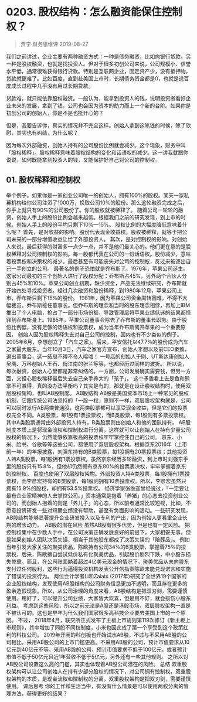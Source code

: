 # 0203. 股权结构：怎么融资能保住控制权？
> 贾宁·财务思维课
2019-08-27

我们之前讲过，企业主要有两种融资方式：一种是债务融资，比如向银行贷款，另一种是股权融资，也就是找投资人。但对于很多初创公司来说，公司规模小、信誉水平低，通常很难获得银行贷款。特别是互联网企业，固定资产少，没有抵押物，贷款就更难了。比如百度，直到赴美国上市时，长期债务资金都是0，也就是说百度成长过程中几乎没有用过长期贷款。

贷款难，就只能依靠股权融资。一般认为，能拿到投资人的钱，说明投资者看好企业未来的发展，拿到了钱，公司也会因为资本的助力而上一个新的台阶。如果你是初创公司的创始人，你是不是也挺开心的？

但是，我要告诉你，真实的情况并不完全这样。创始人拿到这笔钱的时候，除了欣慰，其实也有纠结，为什么呢？

因为每次外部融资，创始人持有的公司股份比例就会减少。这个现象，财务中叫「股权稀释」。股权稀释意味着股权结构的变化和话语权的减少。这一讲我就跟你说说，如何既能拿到投资人的钱，又能保护好自己对公司的控制权。

## 01. 股权稀释和控制权

举个例子。如果你是一家创业公司唯一的创始人，拥有100%的股权。某天一家私募机构给你公司注资了1000万，换取公司10%的股份。那么这轮融资完成之后，你手上就只有90%的公司股份了。你的股权就被稀释了。
随着公司一轮轮的融资，创始人手上的股份比例会越来越低。根据我们之前的研究发现，到上市的时候，创始人手上的股份平均只剩下10%—15%。
股权比例的大幅度降低意味着什么呢？
首先，是对收益的影响。股份代表现金收益权。股权被稀释，就等于把公司未来的一部分增值收益让给了外部投资人。
其次，是对控制权的影响。对创始人来说，最后获得的财富多一点少一点，并不是他们最关心的。他们更在意的是股权稀释对公司控制权的影响。每一股都代表在公司的一份话语权。股份减少，意味着投票权和决策权的减少。最后甚至有可能丧失对公司的控制权，反过来被逐出自己一手创立的公司。
最著名的例子恐怕就是乔布斯了。1976年，苹果公司诞生。这家公司最初的三个创始人进行了股权分配：乔布斯占45%，另外两个合伙人分别占45%和10%。苹果公司创立初期，缺少资金，产品无法继续研究，乔布斯就开始四处寻找投资者。经过几次融资和股份稀释，到1980年12月，苹果公司上市，乔布斯只剩下15%的股份。
1981年，因为苹果公司资金周转困难，不得不大幅裁员，乔布斯接任董事长。但乔布斯的理念和当时的股东理念相悖，再加上IBM推出了个人电脑，抢占了一部分市场份额，导致管理层将苹果业绩低迷的结果都怪罪到乔布斯身上。1985年，苹果公司董事会除去了乔布斯的董事长职务。由于股份比例低，没有足够的话语权和投票权，成为当年乔布斯离开苹果的一个重要原因。
创始人因为股权稀释失去对自己公司的控制，国内也有不少类似的例子。2005年6月，李想创立了「汽车之家」。后来，平安信托以47.7%的股份成为汽车之家最大股东。当年10月3日，汽车之家官方宣布，创始人李想以及前CEO秦致，退出董事会，这一结局不得不令人唏嘘！
一号店的创始人于刚、UT斯达康创始人吴鹰、万科创始人王石、俏江南的张兰等等，也都经历过同样的波折。
所以说，每次融资，创始人心里都是非常纠结的。一方面，公司发展确实需要钱，但另一方面，又担心股权稀释最后失去自己亲手养大的「孩子」。
这个矛盾看上去是鱼和熊掌不可兼得，真的没办法平衡吗？其实是有的，那就是在设计股权结构时，使用双层股权架构，也叫AB股制度。
AB股结构
AB股是美国资本市场上一种常见的股权机制，它跟传统公司法坚持的「一股一权」原则不一样，双层股权架构就是，公司可以同时发行AB两类普通股，这两类股票都可以享受现金收益，但是它们的投票权完全不同。A类股票，每1股有1票投票权，而B类股票，每1股则有多票投票权。其中A类股票通常由外部投资人持有，B类股票则由创始人和他的团队持有。
AB股制度本质上是将现金流权和控制权进行分离，这样就可以让创始人在持有少量公司股权的情况下，仍然能够依靠极高的投票权牢牢掌控住自己的公司。
京东、小米、脸书、谷歌等等这些公司，都使用了双层股权架构。根据京东2016年（上市前一年）的年报披露，刘强东持有的B类股票，每1股拥有20票投票权；其他投资人持A类股票，每1股拥有1票投票权。虽然京东经历多轮融资，到上市时刘强东手里的股份只有15.8%，但他却仍然拥有京东80%的投票表决权，牢牢掌握着京东的控制权。
百度也使用了双层股权架构。外部投资人持A类股票，每1股拥有1票投票权，而李彦宏持有的B类股票，每1股则拥有10票投票权。所以，李彦宏虽然只拥有15.9%的股权，却拥有53.5%投票权。
经济学家张维迎曾经说过，「一定要让最有企业家精神的人去掌控公司。」资本通常是抱着「养猪」的心态去投资创业公司的，而创始人抱着的则是「养儿子」的心态，所以前者通常比较短视，比如，不愿意投资研发一些对短期业绩没有帮助，甚至有负面影响的活动。一些研究发现，AB股结构能够显著提升企业研发投入以及专利的产出，因为创始人更看重企业长期的增长动力。 
AB股的潜在风险
虽然AB股有很多优势，但是也有一定风险。
把控制权集中在少数人手中，在公司决策正确发展良好的前提下，大家相安无事。但是如果创始人团队决策失误，相当于其他股东都成了决策失误的「陪葬品」。
例如当年引发大家关注的聚美优品，陈欧持有公司34%的B类股票，掌握着75%的投票权，后来，陈欧擅自尝试低价私有化聚美优品，引起股价剧烈下跌，中小股东损失惨重。而且，在公司账面躺着超过4亿美元现金的情况下，聚美优品从未向股东支付过任何股利，这些行为逼得投资机构发表公开信指责陈欧未能兑现诺言和实施了错误的投资行为。
两位会计学者Li和Zaiats (2017年)研究了全世界19个国家的企业股权结构，发现使用AB股结构的公司财务信息更加不透明，而且存在更多的盈余造假现象。所以，从公司治理的角度来看，AB股结构是把双刃剑，需要谨慎使用。用好了，可以提升公司业绩，大家皆大欢喜，但是用不好，就会损伤小股东利益。
考虑到这些风险，所以之前无论是A股还是港股市场，双层股权架构一直是不被认可的。这也是早年为什么我们国家很多高科技企业要去美国上市的一个原因。
不过， 2018年4月，联交所正式发布了主板上市规则第119次修订《新主板上市规则》，其中增加了同股不同权制度，小米也因此成了第一个享受到这个政策红利的科技公司。
2019年开闸的科创板也开始试水AB股，不过与不采用AB股的公司相比，采用AB股公司的上市门槛更高。不采用AB股的公司，预计市值要求从10亿元到40亿元不等。采用AB股的公司，预计市值要求不低于100亿元，或者预计市值不低于50亿元且近1年营收不低于5亿元，另外还有一些其他规则。
之所以对AB股公司设置这么高的门槛，其实也体现着AB股公司潜在的风险。
总结
双重股权架构可以让公司创始人在持有少部分股权的情况下，对公司拥有控制权。双重股权架构的本质，是现金流权和控制权的分离。双重股权架构是把双刃剑，需要谨慎使用。
课后思考
你的工作和生活当中，有没有什么情景是可以使用两权分离的管理方法，获得更好的结果？